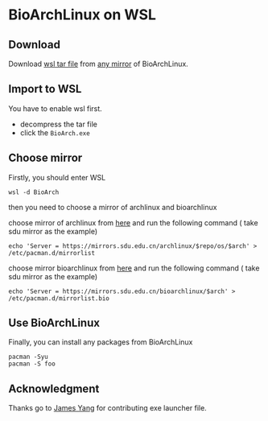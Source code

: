 # BioArchLinux on WSL

## Download

Download [wsl tar file](https://repo.bioarchlinux.org/wsl) from [any mirror](https://raw.githubusercontent.com/BioArchLinux/mirror/main/mirrorlist.bio) of BioArchLinux.

## Import to WSL

You have to enable wsl first. 

 - decompress the tar file
 - click the `BioArch.exe`
 
## Choose mirror

Firstly, you should  enter WSL

```
wsl -d BioArch
```

then you need to choose a mirror of archlinux and bioarchlinux

choose mirror of archlinux from [here](https://archlinux.org/mirrorlist/) and run the following command ( take sdu mirror as the example)

```
echo 'Server = https://mirrors.sdu.edu.cn/archlinux/$repo/os/$arch' > /etc/pacman.d/mirrorlist
```

choose mirror bioarchlinux from [here](https://raw.githubusercontent.com/BioArchLinux/mirror/main/mirrorlist.bio) and run the following command ( take sdu mirror as the example)

```
echo 'Server = https://mirrors.sdu.edu.cn/bioarchlinux/$arch' > /etc/pacman.d/mirrorlist.bio
```
## Use BioArchLinux

Finally, you can install any packages from BioArchLinux
```
pacman -Syu
pacman -S foo
```

## Acknowledgment

Thanks go to [James Yang](https://github.com/llxlr) for contributing exe launcher file.

